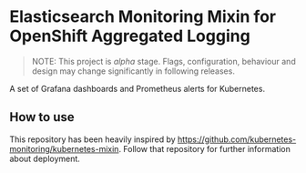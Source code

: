 # Elasticsearch Monitoring Mixin for OpenShift Aggregated Logging

> NOTE: This project is *alpha* stage. Flags, configuration, behaviour and design may change significantly in following releases.

A set of Grafana dashboards and Prometheus alerts for Kubernetes.

## How to use

This repository has been heavily inspired by <https://github.com/kubernetes-monitoring/kubernetes-mixin>.
Follow that repository for further information about deployment.
